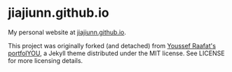 # jiajiunn.github.io
My personal website at [jiajiunn.github.io](https://jiajiunn.github.io). 

This project was originally forked (and detached) from [Youssef Raafat's portfolYOU](https://github.com/YoussefRaafatNasry/portfolYOU), a Jekyll theme distributed under the MIT license. See LICENSE for more licensing details.
